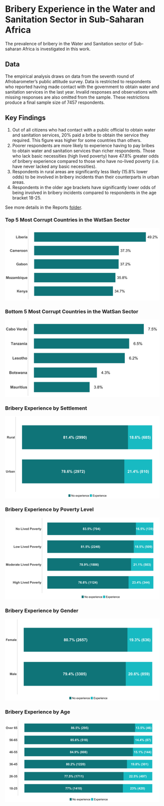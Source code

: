 # Bribery Experience in the Water and Sanitation Sector in Sub-Saharan Africa
The prevalence of bribery in the Water and Sanitation sector of Sub-saharan Africa is investigated in this work. 

## Data
The empirical analysis draws on data from the seventh round of Afrobarometer’s public attitude survey. Data is restricted to respondents who reported having made contact with the government to obtain water and sanitation services in the last year. Invalid responses and observations with missing responses are also omitted from the sample. These restrictions produce a final sample size of 7457 respondents.

## Key Findings
1. Out of all citizens who had contact with a public official to obtain water and sanitation services, 20% paid a bribe to obtain the service they required. This figure was higher for some countries than others.  
2. Poorer respondents are more likely to experience having to pay bribes to obtain water and sanitation services than richer respondents. Those who lack basic necessities (high lived poverty) have 47.8% greater odds of bribery experience compared to those who have no-lived poverty (i.e. have never lacked any basic necessities). 
3. Respondents in rural areas are significantly less likely (15.8% lower odds) to be involved in bribery incidents than their counterparts in urban areas.
4. Respondents in the older age brackets have significantly lower odds of being involved in bribery incidents compared to respondents in the age bracket 18-25.

See more details in the Reports [folder](https://github.com/jayodele10/Afrobarometer/tree/main/Reports).

### Top 5 Most Corrupt Countries in the WatSan Sector
![Top 5 corrupt countries](/Images/top5.png)


### Bottom 5 Most Corrupt Countries in the WatSan Sector
![Bottom 5 corrupt countries](/Images/b5.png)


### Bribery Experience by Settlement
![By Settlement](/Images/urban.png)


### Bribery Experience by Poverty Level
![By Settlement](/Images/poverty.png)


### Bribery Experience by Gender
![By Settlement](/Images/gender.png)



### Bribery Experience by Age
![By Settlement](/Images/age.png)




